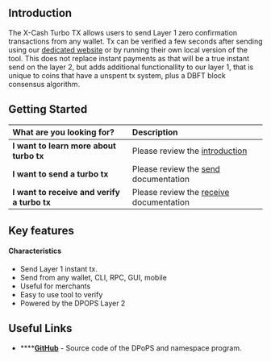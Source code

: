 ## Introduction

The X-Cash Turbo TX allows users to send Layer 1 zero confirmation transactions from any wallet. Tx can be verified a few seconds after sending using our <a href="">dedicated website</a> or by running their own local version of the tool. This does not replace instant payments as that will be a true instant send on the layer 2, but adds additional functionallity to our layer 1, that is unique to coins that have a unspent tx system, plus a DBFT block consensus algorithm.

## Getting Started

<table>
  <thead>
    <tr>
      <th style="text-align:left">What are you looking for?</th>
      <th style="text-align:left">Description</th>
    </tr>
  </thead>
  <tbody>
    <tr>
      <td style="text-align:left"><b>I want to learn more about turbo tx</b>
      </td>
      <td style="text-align:left">Please review the <a href="https://docs.xcash.foundation/turbotx/introduction">introduction</a></td>
    </tr>
    <tr>
      <td style="text-align:left"><b>I want to send a turbo tx</b>
      </td>
      <td style="text-align:left">Please review the <a href="https://docs.xcash.foundation/turbotx/send">send</a> documentation</td>
    </tr>
    <tr>
      <td style="text-align:left"><b>I want to receive and verify a turbo tx</b>
      </td>
      <td style="text-align:left">Please review the <a href="https://docs.xcash.foundation/turbotx/receive">receive</a> documentation</td>
    </tr>
    <tr>
  </tbody>
</table>

## Key features <a id="key-features"></a>

#### Characteristics

* Send Layer 1 instant tx. 
* Send from any wallet, CLI, RPC, GUI, mobile
* Useful for merchants
* Easy to use tool to verify
* Powered by the DPOPS Layer 2

## Useful Links <a id="key-features"></a>

* \*\*\*\*[**GitHub**](https://github.com/X-CASH-official/xcash-dpops) - Source code of the DPoPS and namespace program.
